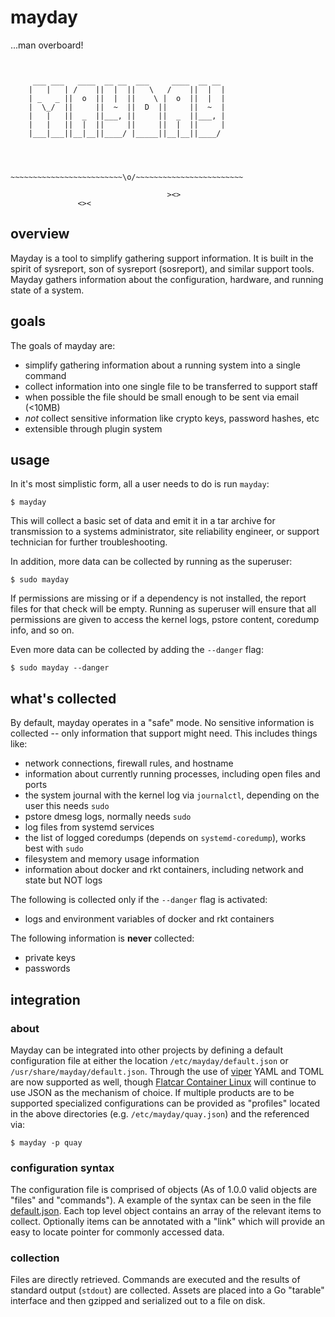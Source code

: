 # mayday

...man overboard!

```


     ___ ___   ____  __ __  ___     ____  __ __
    |   |   | /    ||  |  ||   \   /    ||  |  |
    | _   _ ||  o  ||  |  ||    \ |  o  ||  |  |
    |  \_/  ||     ||  ~  ||  D  ||     ||  ~  |
    |   |   ||  _  ||___, ||     ||  _  ||___, |
    |   |   ||  |  ||     ||     ||  |  ||     |
    |___|___||__|__||____/ |_____||__|__||____/




~~~~~~~~~~~~~~~~~~~~~~~~~\o/~~~~~~~~~~~~~~~~~~~~~~~~

                                   ><>
               <><  
```

## overview
Mayday is a tool to simplify gathering support information.  It is built in the
spirit of sysreport, son of sysreport (sosreport), and similar support tools.  
Mayday gathers information about the configuration, hardware, and running state
of a system.


## goals
The goals of mayday are:
  * simplify gathering information about a running system into a single command
  * collect information into one single file to be transferred to support staff
  * when possible the file should be small enough to be sent via email (<10MB)
  * *not* collect sensitive information like crypto keys, password hashes, etc
  * extensible through plugin system

## usage
In it's most simplistic form, all a user needs to do is run `mayday`:

```
$ mayday
```

This will collect a basic set of data and emit it in a tar archive for
transmission to a systems administrator, site reliability engineer, or support
technician for further troubleshooting.

In addition, more data can be collected by running as the superuser:

```
$ sudo mayday
```

If permissions are missing or if a dependency is not installed, the report files
for that check will be empty. Running as superuser will ensure that all permissions
are given to access the kernel logs, pstore content, coredump info, and so on.

Even more data can be collected by adding the `--danger` flag:

```
$ sudo mayday --danger
```

## what's collected

By default, mayday operates in a "safe" mode. No sensitive information is
collected -- only information that support might need. This includes things like:

* network connections, firewall rules, and hostname
* information about currently running processes, including open files and ports
* the system journal with the kernel log via `journalctl`, depending on the user this needs `sudo`
* pstore dmesg logs, normally needs `sudo`
* log files from systemd services
* the list of logged coredumps (depends on `systemd-coredump`), works best with `sudo`
* filesystem and memory usage information
* information about docker and rkt containers, including network and state but NOT logs

The following is collected only if the `--danger` flag is activated:

* logs and environment variables of docker and rkt containers

The following information is **never** collected:

* private keys
* passwords

## integration

### about
Mayday can be integrated into other projects by defining a default configuration
file at either the location `/etc/mayday/default.json` or
`/usr/share/mayday/default.json`. Through the use of [viper](https://github.com/spf13/viper)
YAML and TOML are now supported as well, though [Flatcar Container Linux](https://flatcar.org)
will continue to use JSON as the mechanism of choice.  If multiple products are
to be supported specialized configurations can be provided as "profiles" located
in the above directories (e.g. `/etc/mayday/quay.json`) and the referenced via:

```
$ mayday -p quay
```

### configuration syntax

The configuration file is comprised of objects (As of 1.0.0 valid objects are
"files" and "commands").  A example of the syntax can be seen in the file
[default.json](https://github.com/flatcar-linux/mayday/blob/master/default.json).
Each top level object contains an array of the relevant items to collect.
Optionally items can be annotated with a "link" which will provide an easy to
locate pointer for commonly accessed data.

### collection
Files are directly retrieved. Commands are executed and the results of standard
output (`stdout`) are collected. Assets are placed into a Go "tarable"
interface and then gzipped and serialized out to a file on disk.
